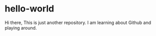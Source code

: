 # hello-world

Hi there,
This is just another repository.
I am learning about Github and playing around.
